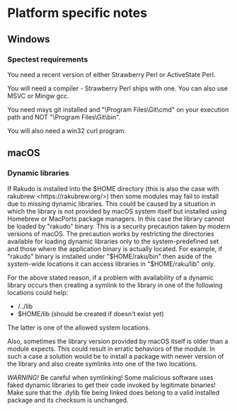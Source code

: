 # Platform specific notes

## Windows

### Spectest requirements

You need a recent version of either Strawberry Perl or ActiveState Perl.

You will need a compiler - Strawberry Perl ships with one. You can also
use MSVC or Mingw gcc.

You need msys git installed and "\Program Files\Git\cmd" on your execution
path and NOT "\Program Files\Git\bin".

You will also need a win32 curl program.

## macOS

### Dynamic libraries

If Rakudo is installed into the $HOME directory (this is also the case with
rakubrew <https://rakubrew.org/>) then some modules may fail to install due
to missing dynamic libraries. This could be caused by a situation in which
the library is not provided by macOS system itself but installed using
Homebrew or MacPorts package managers. In this case the library cannot be
loaded by "rakudo" binary. This is a security precaution taken by modern
versions of macOS. The precaution works by restricting the directories
available for loading dynamic libraries only to the system-predefined set
and those where the application binary is actually located. For example, if
"rakudo" binary is installed under "$HOME/raku/bin" then aside of the
system-wide locations it can access libraries in "$HOME/raku/lib" only.

For the above stated reason, if a problem with availability of a dynamic
library occurs then creating a symlink to the library in one of the
following locations could help:

- <rakudo binary location path>/../lib
- $HOME/lib (should be created if doesn't exist yet)

The latter is one of the allowed system locations.

Also, sometimes the library version provided by macOS itself is older than a
module expects. This could result in erratic behaviors of the module. In
such a case a solution would be to install a package with newer version of
the library and also create symlinks into one of the two locations.

*WARNING!* Be careful when symlinking! Some malicious software uses faked
dynamic libraries to get their code invoked by legitimate binaries! Make
sure that the .dylib file being linked does belong to a valid installed
package and its checksum is unchanged.

